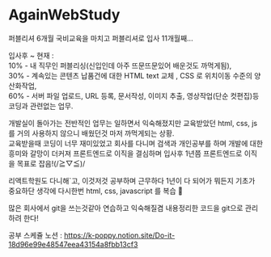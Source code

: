 # AgainWebStudy
퍼블리셔 6개월 국비교육을 마치고 퍼블리셔로 입사 11개월째...

입사후 ~  현재 :    
10% - 내 직무인 퍼블리싱(신입인데 아주 뜨문뜨문있어 배운것도 까먹게됨),   
30% - 계속있는 콘텐츠 납품건에 대한 HTML text 교체 , CSS 로 위치이동 수준의 양산화작업,   
60% - 서버 파일 업로드, URL 등록, 문서작성, 이미지 추출, 영상작업(단순 컷편집)등 코딩과 관련없는 업무.   

개발실이 돌아가는 전반적인 업무는 일하면서 익숙해졌지만 교육받았던 html, css, js 를 거의 사용하지 않으니 배웠던것 마저 까먹게되는 상황.   
교육받을때 코딩이 너무 재미있었고 회사를 다니며 검색과 개인공부를 하며 개발에 대한 흥미와 갈망이 더커져 프론트엔드로 이직을 결심하며 입사후 1년쯤 프론트엔드로 이직을 목표로 잡음!(/≧▽≦)/   

리액트학원도 다니해`고, 이것저것 공부하며 근무하다 1년이 다 되어가 뭐든지 기초가 중요하단 생각에 다시한번 html, css, javascript 를 복습 🎠   

많은 회사에서 git을 쓰는것같아 연습하고 익숙해질겸 내용정리한 코드을 git으로 관리하려 한다!   

공부 스케쥴 노션 : https://k-poppy.notion.site/Do-it-18d96e99e48547eea43154a8fbb13cf3
